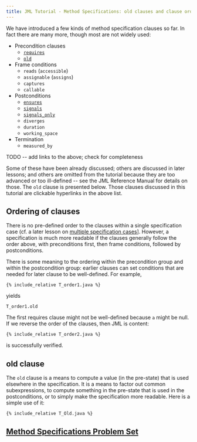 ```yaml
---
title: JML Tutorial - Method Specifications: old clauses and clause ordering
---
```


We have introduced a few kinds of method specification clauses so far. In fact there are many more, though most are not widely used:
* Precondition clauses
  * [`requires`](Preconditions)
  * [`old`](#old-clause)
* Frame conditions
  * `reads` (`accessible`)
  * `assignable` (`assigns`)
  * `captures`
  * `callable`
* Postconditions
  * [`ensures`](Postconditions)
  * [`signals`](SpecifyingExceptions)
  * [`signals_only`](SpecifyingExceptions)
  * `diverges`
  * `duration`
  * `working_space`
* Termination
  * `measured_by`

TODO -- add links to the above; check for completeness

Some of these have been already discussed; others are discussed in later lessons; and others are omitted from the tutorial because they are too advanced or too ill-defined -- see the JML Reference Manual for details on those. The `old` clause is presented below. Those clauses discussed in this tutorial are clickable hyperlinks in the above list.

## Ordering of clauses

There is no pre-defined order to the clauses within a single specification case (cf. a later lesson on [multiple specification cases](MultipleBehaviors)].
However, a specification is much more readable if the clauses generally follow the order above, with preconditions first, then frame conditions, followed by postconditions.

There is some meaning to the ordering within the precondition group and within the postcondition group: earlier clauses can set conditions that are needed for later clause to be well-defined. For example,
```
{% include_relative T_order1.java %}
```
yields
```
T_order1.old
```
The first requires clause might not be well-defined because `a` might be null. If we reverse the order of the clauses, then JML is content:
```
{% include_relative T_order2.java %}
```
is successfully verified.



## old clause

The `old` clause is a means to compute a value (in the pre-state) that is used elsewhere in the specification.
It is a means to factor out common subexpressions, to compute something in the pre-state that is used in the postconditions, or to simply make the specification more readable.
Here is a simple use of it:
```
{% include_relative T_Old.java %}
```

## **[Method Specifications Problem Set](https://www.openjml.org/tutorial/exercises/MethodSpecificationsEx.html)**

